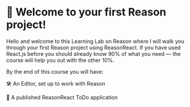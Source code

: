 #  :wave: Welcome to your first Reason project!

Hello and welcome to this Learning Lab on Reason where I will walk you through your first Reason project using ReasonReact. If you have used React.js before you should already know 90% of what you need — the course will help you out with the other 10%.

By the end of this course you will have:

🛠 An Editor, set up to work with Reason

🚀 A published ReasonReact ToDo application
